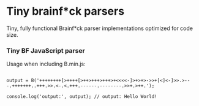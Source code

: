 Tiny brainf*ck parsers
======================

Tiny, fully functional Brainf*ck parser implementations optimized for code size.

### Tiny BF JavaScript parser

Usage when including B.min.js:
```JS

output = B('++++++++[>++++[>++>+++>+++>+<<<<-]>+>+>->>+[<]<-]>>.>---.+++++++..+++.>>.<-.<.+++.------.--------.>>+.>++.');

console.log('output:', output); // output: Hello World!

```

